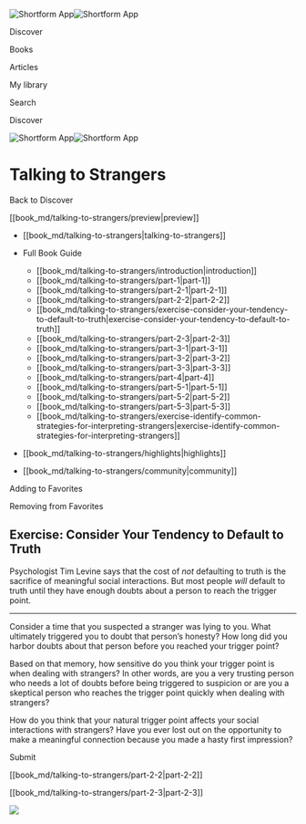 ![Shortform App](/img/logo.36a2399e.svg)![Shortform App](/img/logo-dark.70c1b072.svg)

Discover

Books

Articles

My library

Search

Discover

![Shortform App](/img/logo.36a2399e.svg)![Shortform App](/img/logo-dark.70c1b072.svg)

# Talking to Strangers

Back to Discover

[[book_md/talking-to-strangers/preview|preview]]

  * [[book_md/talking-to-strangers|talking-to-strangers]]
  * Full Book Guide

    * [[book_md/talking-to-strangers/introduction|introduction]]
    * [[book_md/talking-to-strangers/part-1|part-1]]
    * [[book_md/talking-to-strangers/part-2-1|part-2-1]]
    * [[book_md/talking-to-strangers/part-2-2|part-2-2]]
    * [[book_md/talking-to-strangers/exercise-consider-your-tendency-to-default-to-truth|exercise-consider-your-tendency-to-default-to-truth]]
    * [[book_md/talking-to-strangers/part-2-3|part-2-3]]
    * [[book_md/talking-to-strangers/part-3-1|part-3-1]]
    * [[book_md/talking-to-strangers/part-3-2|part-3-2]]
    * [[book_md/talking-to-strangers/part-3-3|part-3-3]]
    * [[book_md/talking-to-strangers/part-4|part-4]]
    * [[book_md/talking-to-strangers/part-5-1|part-5-1]]
    * [[book_md/talking-to-strangers/part-5-2|part-5-2]]
    * [[book_md/talking-to-strangers/part-5-3|part-5-3]]
    * [[book_md/talking-to-strangers/exercise-identify-common-strategies-for-interpreting-strangers|exercise-identify-common-strategies-for-interpreting-strangers]]
  * [[book_md/talking-to-strangers/highlights|highlights]]
  * [[book_md/talking-to-strangers/community|community]]



Adding to Favorites 

Removing from Favorites 

## Exercise: Consider Your Tendency to Default to Truth

Psychologist Tim Levine says that the cost of _not_ defaulting to truth is the sacrifice of meaningful social interactions. But most people _will_ default to truth until they have enough doubts about a person to reach the trigger point.

* * *

Consider a time that you suspected a stranger was lying to you. What ultimately triggered you to doubt that person’s honesty? How long did you harbor doubts about that person before you reached your trigger point?

Based on that memory, how sensitive do you think your trigger point is when dealing with strangers? In other words, are you a very trusting person who needs a lot of doubts before being triggered to suspicion or are you a skeptical person who reaches the trigger point quickly when dealing with strangers?

How do you think that your natural trigger point affects your social interactions with strangers? Have you ever lost out on the opportunity to make a meaningful connection because you made a hasty first impression?

Submit 

[[book_md/talking-to-strangers/part-2-2|part-2-2]]

[[book_md/talking-to-strangers/part-2-3|part-2-3]]

![](https://bat.bing.com/action/0?ti=56018282&Ver=2&mid=932cd70d-22fe-4191-b508-2e6a0826df33&sid=f30c5e70639211ee87d33f0876d93783&vid=f30c9700639211eeb3a75d830392c94f&vids=0&msclkid=N&pi=0&lg=en-US&sw=800&sh=600&sc=24&nwd=1&tl=Shortform%20%7C%20Book&p=https%3A%2F%2Fwww.shortform.com%2Fapp%2Fbook%2Ftalking-to-strangers%2Fexercise-consider-your-tendency-to-default-to-truth&r=&lt=461&evt=pageLoad&sv=1&rn=744362)
